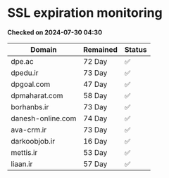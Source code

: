 # SSL expiration monitoring

**Checked on 2024-07-30 04:30**

| Domain | Remained | Status       |
|--------|----------|--------------|
| dpe.ac     | 72 Day   | ✅ |
| dpedu.ir     | 73 Day   | ✅ |
| dpgoal.com     | 47 Day   | ✅ |
| dpmaharat.com     | 58 Day   | ✅ |
| borhanbs.ir     | 73 Day   | ✅ |
| danesh-online.com     | 74 Day   | ✅ |
| ava-crm.ir     | 73 Day   | ✅ |
| darkoobjob.ir     | 16 Day   | ✅ |
| mettis.ir     | 53 Day   | ✅ |
| liaan.ir     | 57 Day   | ✅ |
